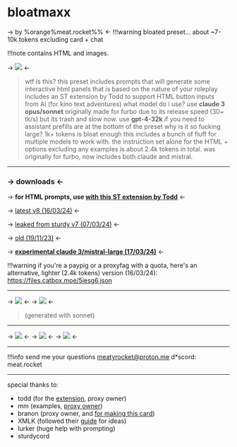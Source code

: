 # bloatmaxx  
-> by %orange%meat.rocket%% <-
!!!warning bloated preset... about ~7-10k tokens excluding card + chat

!!!note contains HTML and images.

-> [![](https://files.catbox.moe/6ofm7r.png)]() <-

> wtf is this?
this preset includes prompts that will generate some interactive html panels that is based on the nature of your roleplay
includes an ST extension by Todd to support HTML button inputs from AI (for kino text adventures)
>what model do i use?
use **claude 3 opus/sonnet**
originally made for furbo due to its release speed (30+ tk/s) but its trash and slow now. use **gpt-4-32k** if you need to
assistant prefills are at the bottom of the preset
> why is it so fucking large? 1k+ tokens is bloat enough
this includes a bunch of fluff for multiple models to work with. 
the instruction set alone for the HTML + options excluding any examples is about 2.4k tokens in total.
was originally for furbo, now includes both claude and mistral.
- - -
### -> downloads <-

-> **for HTML prompts, use [with this ST extension by Todd](https://github.com/horse-armor/st-clickable-inputs)** <-

-> [latest v8 (16/03/24)](https://files.catbox.moe/qs4bcw.json) <-

-> [leaked from sturdy v7 (07/03/24)](https://files.catbox.moe/jlbz2r.json) <-

-> [old (19/11/23)](https://files.catbox.moe/72sn3p.json) <-


-> **[experimental claude 3/mistral-large (17/03/24)](https://files.catbox.moe/jp17da.json)** <-

!!!warning if you're a paypig or a proxyfag with a quota,
here's an alternative, lighter (2.4k tokens) version (16/03/24):
https://files.catbox.moe/5iesg6.json

--- 
-> [![](https://files.catbox.moe/k60sr9.png)]() <-
-> [![](https://files.catbox.moe/a6ikv9.png)]() <-
> (generated with sonnet)
- - -
-> [![](https://files.catbox.moe/fvm4kq.png)]() <-
-> [![](https://files.catbox.moe/wlo8c3.png)]() <-
-> [![](https://files.catbox.moe/kqihb4.png)]() <-

---
!!!info send me your questions
meatyrocket@proton.me
d*scord: meat.rocket
- - -

special thanks to:
- todd (for the [extension](https://github.com/horse-armor/st-clickable-inputs ), proxy owner) 
- mm (examples, [proxy owner](https://rentry.org/mysteryinfo)) 
- branon (proxy owner, and [for making this card](https://www.chub.ai/characters/Branon/shin-megami-tensei-simulator-v2-0-d1ac08fc))
- XMLK (followed their [guide](https://rentry.org/CharacterProvider) for ideas)
- lurker (huge help with prompting)
- sturdycord